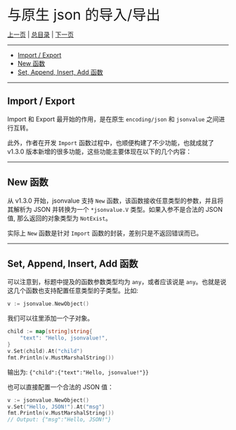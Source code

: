 
<font size=6>与原生 json 的导入/导出</font>

[上一页](./05_marshal_unmarshal.md) | [总目录](./README.md) | [下一页](./07_iteration.md)

---

- [Import / Export](#import--export)
- [New 函数](#new-函数)
- [Set, Append, Insert, Add 函数](#set-append-insert-add-函数)

---

## Import / Export

Import 和 Export 最开始的作用，是在原生 `encoding/json` 和 `jsonvalue` 之间进行互转。

此外，作者在开发 `Import` 函数过程中，也顺便构建了不少功能，也就成就了 v1.3.0 版本新增的很多功能，这些功能主要体现在以下的几个内容：

---

## New 函数

从 v1.3.0 开始，jsonvalue 支持 `New` 函数，该函数接收任意类型的参数，并且将其解析为 JSON 并转换为一个 `*jsonvalue.V` 类型。如果入参不是合法的 JSON 值, 那么返回的对象类型为 `NotExist`。

实际上 `New` 函数是针对 `Import` 函数的封装，差别只是不返回错误而已。

---

## Set, Append, Insert, Add 函数

可以注意到，标题中提及的函数参数类型均为 `any`，或者应该说是 `any`。也就是说这几个函数也支持配置任意类型的子类型。比如:

```go
v := jsonvalue.NewObject()
```

我们可以往里添加一个子对象。

```go
child := map[string]string{
    "text": "Hello, jsonvalue!",
}
v.Set(child).At("child")
fmt.Println(v.MustMarshalString())
```

输出为: `{"child":{"text":"Hello, jsonvalue!"}}`

也可以直接配置一个合法的 JSON 值：

```go
v := jsonvalue.NewObject()
v.Set("Hello, JSON!").At("msg")
fmt.Println(v.MustMarshalString())
// Output: {"msg":"Hello, JSON!"}
```


